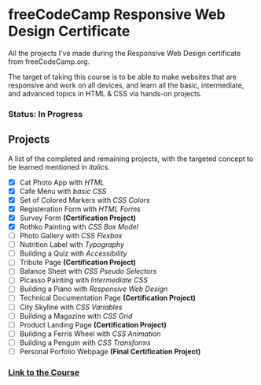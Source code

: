 # freeCodeCamp Responsive Web Design Certificate
All the projects I've made during the Responsive Web Design certificate from freeCodeCamp.org.

The target of taking this course is to be able to make websites that are responsive and work on all devices, and learn all the basic, intermediate, and advanced topics in HTML & CSS via hands-on projects.

### Status: In Progress

## Projects
A list of the completed and remaining projects, with the targeted concept to be learned mentioned in *italics*.

- [x] Cat Photo App with *HTML*
- [x] Cafe Menu with *basic CSS*
- [x] Set of Colored Markers with *CSS Colors*
- [x] Registeration Form with *HTML Forms*
- [x] Survey Form **(Certification Project)**
- [x] Rothko Painting with *CSS Box Model*
- [ ] Photo Gallery with *CSS Flexbox*
- [ ] Nutrition Label with *Typography*
- [ ] Building a Quiz with *Accessibility*
- [ ] Tribute Page **(Certification Project)**
- [ ] Balance Sheet with *CSS Pseudo Selectors*
- [ ] Picasso Painting with *Intermediate CSS*
- [ ] Building a Piano with *Responsive Web Design*
- [ ] Technical Documentation Page **(Certification Project)**
- [ ] City Skyline with *CSS Variables*
- [ ] Building a Magazine with *CSS Grid*
- [ ] Product Landing Page **(Certification Project)**
- [ ] Building a Ferris Wheel with *CSS Animation*
- [ ] Building a Penguin with *CSS Transforms*
- [ ] Personal Porfolio Webpage **(Final Certification Project)**

### [Link to the Course](https://www.freecodecamp.org/learn/2022/responsive-web-design)